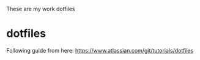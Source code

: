 These are my work dotfiles
# dotfiles
Following guide from here: https://www.atlassian.com/git/tutorials/dotfiles
